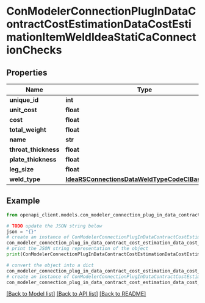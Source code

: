 # ConModelerConnectionPlugInDataContractCostEstimationDataCostEstimationItemWeldIdeaStatiCaConnectionChecks


## Properties

Name | Type | Description | Notes
------------ | ------------- | ------------- | -------------
**unique_id** | **int** |  | [optional] 
**unit_cost** | **float** |  | [optional] 
**cost** | **float** |  | [optional] 
**total_weight** | **float** |  | [optional] 
**name** | **str** |  | [optional] 
**throat_thickness** | **float** |  | [optional] 
**plate_thickness** | **float** |  | [optional] 
**leg_size** | **float** |  | [optional] 
**weld_type** | [**IdeaRSConnectionsDataWeldTypeCodeCIBasicTypes**](IdeaRSConnectionsDataWeldTypeCodeCIBasicTypes.md) |  | [optional] 

## Example

```python
from openapi_client.models.con_modeler_connection_plug_in_data_contract_cost_estimation_data_cost_estimation_item_weld_idea_stati_ca_connection_checks import ConModelerConnectionPlugInDataContractCostEstimationDataCostEstimationItemWeldIdeaStatiCaConnectionChecks

# TODO update the JSON string below
json = "{}"
# create an instance of ConModelerConnectionPlugInDataContractCostEstimationDataCostEstimationItemWeldIdeaStatiCaConnectionChecks from a JSON string
con_modeler_connection_plug_in_data_contract_cost_estimation_data_cost_estimation_item_weld_idea_stati_ca_connection_checks_instance = ConModelerConnectionPlugInDataContractCostEstimationDataCostEstimationItemWeldIdeaStatiCaConnectionChecks.from_json(json)
# print the JSON string representation of the object
print(ConModelerConnectionPlugInDataContractCostEstimationDataCostEstimationItemWeldIdeaStatiCaConnectionChecks.to_json())

# convert the object into a dict
con_modeler_connection_plug_in_data_contract_cost_estimation_data_cost_estimation_item_weld_idea_stati_ca_connection_checks_dict = con_modeler_connection_plug_in_data_contract_cost_estimation_data_cost_estimation_item_weld_idea_stati_ca_connection_checks_instance.to_dict()
# create an instance of ConModelerConnectionPlugInDataContractCostEstimationDataCostEstimationItemWeldIdeaStatiCaConnectionChecks from a dict
con_modeler_connection_plug_in_data_contract_cost_estimation_data_cost_estimation_item_weld_idea_stati_ca_connection_checks_from_dict = ConModelerConnectionPlugInDataContractCostEstimationDataCostEstimationItemWeldIdeaStatiCaConnectionChecks.from_dict(con_modeler_connection_plug_in_data_contract_cost_estimation_data_cost_estimation_item_weld_idea_stati_ca_connection_checks_dict)
```
[[Back to Model list]](../README.md#documentation-for-models) [[Back to API list]](../README.md#documentation-for-api-endpoints) [[Back to README]](../README.md)


